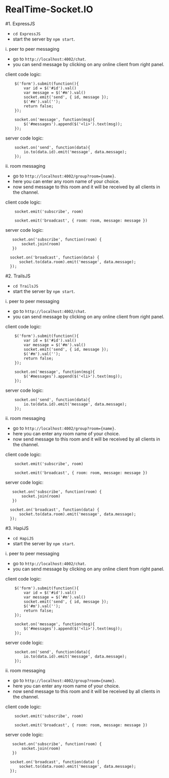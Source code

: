 # RealTime-Socket.IO

#1. ExpressJS
  - `cd ExpressJS`
  - start the server by `npm start`.

  i. peer to peer messaging
   - go to `http://localhost:4002/chat`.
   - you can send message by clicking on any online client from right panel.

  client code logic:

        $('form').submit(function(){
            var id = $('#id').val()
            var message = $('#m').val()
            socket.emit('send', { id, message });
            $('#m').val('');
            return false;
        });

        socket.on('message', function(msg){
            $('#messages').append($('<li>').text(msg));
        });

  server code logic:

        socket.on('send', function(data){
            io.to(data.id).emit('message', data.message);
        });

  ii. room messaging
   - go to `http://localhost:4002/group?room={name}`.
   - here you can enter any room name of your choice.
   - now send message to this room and it will be received by all clients in the channel.

   client code logic:

        socket.emit('subscribe', room)

        socket.emit('broadcast', { room: room, message: message })

   server code logic:

       socket.on('subscribe', function(room) {
           socket.join(room)
       })

      socket.on('broadcast', function(data) {
          socket.to(data.room).emit('message', data.message);
      });

#2. TrailsJS
  - `cd TrailsJS`
  - start the server by `npm start`.

  i. peer to peer messaging
   - go to `http://localhost:4002/chat`.
   - you can send message by clicking on any online client from right panel.

  client code logic:

        $('form').submit(function(){
            var id = $('#id').val()
            var message = $('#m').val()
            socket.emit('send', { id, message });
            $('#m').val('');
            return false;
        });

        socket.on('message', function(msg){
            $('#messages').append($('<li>').text(msg));
        });

  server code logic:

        socket.on('send', function(data){
            io.to(data.id).emit('message', data.message);
        });

  ii. room messaging
   - go to `http://localhost:4002/group?room={name}`.
   - here you can enter any room name of your choice.
   - now send message to this room and it will be received by all clients in the channel.

   client code logic:

        socket.emit('subscribe', room)

        socket.emit('broadcast', { room: room, message: message })

   server code logic:

       socket.on('subscribe', function(room) {
           socket.join(room)
       })

      socket.on('broadcast', function(data) {
          socket.to(data.room).emit('message', data.message);
      });

#3. HapiJS
  - `cd HapiJS`
  - start the server by `npm start`.

  i. peer to peer messaging
   - go to `http://localhost:4002/chat`.
   - you can send message by clicking on any online client from right panel.

  client code logic:

        $('form').submit(function(){
            var id = $('#id').val()
            var message = $('#m').val()
            socket.emit('send', { id, message });
            $('#m').val('');
            return false;
        });

        socket.on('message', function(msg){
            $('#messages').append($('<li>').text(msg));
        });

  server code logic:

        socket.on('send', function(data){
            io.to(data.id).emit('message', data.message);
        });

  ii. room messaging
   - go to `http://localhost:4002/group?room={name}`.
   - here you can enter any room name of your choice.
   - now send message to this room and it will be received by all clients in the channel.

   client code logic:

        socket.emit('subscribe', room)

        socket.emit('broadcast', { room: room, message: message })

   server code logic:

       socket.on('subscribe', function(room) {
           socket.join(room)
       })

      socket.on('broadcast', function(data) {
          socket.to(data.room).emit('message', data.message);
      });
